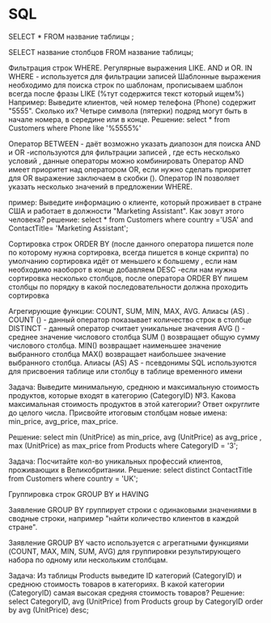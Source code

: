 # SQL

SELECT * FROM название таблицы ;

SELECT название столбцов FROM название таблицы;

Фильтрация строк WHERE. Регулярные выражения LIKE. AND и OR. IN
WHERE - используется для фильтрации записей
Шаблонные выражения необходимо для поиска строк по шаблонам, прописываем шаблон всегда после фразы LIKE (%тут содержится текст который ищем%)
Например: 
Выведите клиентов, чей номер телефона (Phone) содержит "5555". Сколько их? Четыре символа (пятерки) подряд могут быть в начале номера, в середине или в конце.
Решение: select *
from Customers
where Phone like '%5555%'

Оператор BETWEEN - даёт возможно указать диапозон для поиска
 AND и OR -используются для фильтрации записей , где есть несколько условий , данные операторы можно комбинировать 
Оператор AND имеет приоритет над оператором OR, если нужно сделать приоритет для OR выражение заключаем в скобки ().
Оператор IN позволяет указать несколько значений в предложении WHERE.

пример: Выведите информацию о клиенте, который проживает в стране США и работает в должности "Marketing Assistant". Как зовут этого человека?
решение: select *
from Customers
where country ='USA' and ContactTitle= 'Marketing Assistant';


Сортировка строк ORDER BY (после данного оператора пишется поле по которому нужна сортировка, всегда пишется в конце скрипта)
по умолчанию сортировка идёт от меньшего к большему , если нам необходимо наоборот в конце добавляем DESC
-если нам нужна сортировка несколько столбцов, после оператора ORDER BY пишем столбцы по порядку в какой последовательности должна проходить сортировка


Агрегирующие функции: COUNT, SUM, MIN, MAX, AVG. Алиасы (AS)
.
COUNT () - данный оператор показывает количество строк в столбце 
DISTINCT - данный оператор считает уникальные значения
AVG () - среднее значение числового столбца 
SUM () возвращает общую сумму числового столбца.
MIN() возвращает наименьшее значение выбранного столбца
MAX() возвращает наибольшее значение выбранного столбца.
Алиасы (AS) AS - псевдонимы SQL используются для присвоения таблице или столбцу в таблице временного имени

Задача: Выведите минимальную, среднюю и максимальную стоимость продуктов, которые входят в категорию (CategoryID) №3. Какова максимальная стоимость продуктов в этой категории? Ответ округлите до целого числа. Присвойте итоговым столбцам новые имена: min_price, avg_price, max_price.

Решение: select min (UnitPrice) as min_price, avg (UnitPrice) as avg_price , max (UnitPrice) as max_price
from Products
where CategoryID = '3';

Задача: Посчитайте кол-во уникальных профессий клиентов, проживающих в Великобритании.
Решение: select distinct ContactTitle
from Customers
where country = 'UK';

Группировка строк GROUP BY и HAVING

Заявление GROUP BY группирует строки с одинаковыми значениями в сводные строки, например "найти количество клиентов в каждой стране".

Заявление GROUP BY часто используется с агрегатными функциями (COUNT, MAX, MIN, SUM, AVG) для группировки результирующего набора по одному или нескольким столбцам.

Задача: Из таблицы Products выведите ID категорий (СategoryID) и среднюю стоимость товаров в категориях. В какой категории (CategoryID) самая высокая средняя стоимость товаров?
Решение: select CategoryID, avg (UnitPrice)
from Products
group by CategoryID
order by avg (UnitPrice) desc;


